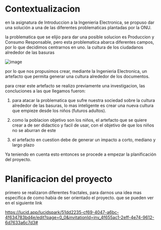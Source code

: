 # Contextualizacion
en la asignatura de Introduccion a la Ingenieria Electronica, se propuso dar una solución a una de las diferentes problematicas plantadas por la ONU.

la problematica que se elijio para dar una posible solucion es Produccion y Consumo Responsable, pero esta problematica abarca diferentes campos, por lo que decidimos centrarnos en uno. la cultura de los ciudadanos alrededor de las basuras

![image](https://github.com/LeoInDaHause/Basurainador/assets/145580263/5cfd673a-3a2c-4f08-981b-ec3faa71ab86)


por lo que nos propusimos crear, mediante la Ingenieria Electronica, un artefacto que permita generar una cultura alrededor de los documentos. 

para crear este artefacto se realizo previamente una investigacion, las concluciones a las que llegamos fueron: 

1. para atacar la problematica que sufre nuestra sociedad sobre la cultura alrededor de las basuras, lo mas inteligente es crear una nueva cultura que empieze desde los niños (futuros adultos).

2. como la poblacion objetivo son los niños, el artefacto que se quiere crear a de ser didactico y facil de usar, con el objetivo de que los niños no se aburran de este

3. el artefacto en cuestion debe de generar un impacto a corto, mediano y largo plazo


Ya teniendo en cuenta esto entonces se procede a empezar la planificación del proyecto.

# Planificacion del proyecto

primero se realizaron diferentes fractales, para darnos una idea mas especifica de como habia de ser orientado el proyecto.
que se pueden ver en el siguiente link

https://lucid.app/lucidspark/51dd2235-cf69-4047-a6bc-4f634783bd4e/edit?page=0_0&invitationId=inv_4f655ac1-2eff-4e74-9612-6d7633a6c7d3#






